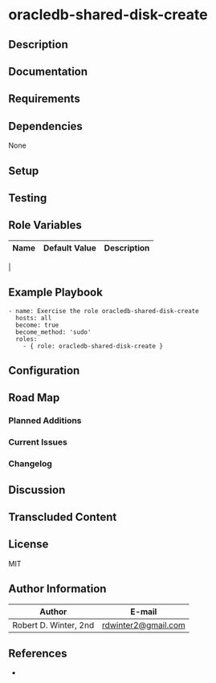oracledb-shared-disk-create
=============

## Description

## Documentation

## Requirements

## Dependencies

None

## Setup

## Testing

## Role Variables

| Name | Default Value | Description |
|------|---------------|-------------|
|

## Example Playbook

```{.yml}
- name: Exercise the role oracledb-shared-disk-create
  hosts: all
  become: true
  become_method: 'sudo'
  roles:
    - { role: oracledb-shared-disk-create }
```

## Configuration

## Road Map

### Planned Additions

### Current Issues

### Changelog

## Discussion

## Transcluded Content

## License

MIT

## Author Information

| Author                | E-mail               |
|-----------------------|----------------------|
| Robert D. Winter, 2nd |  rdwinter2@gmail.com |

## References

*
